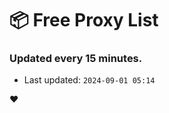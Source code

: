 # :package: Free Proxy List
### Updated every 15 minutes.

- Last updated: `2024-09-01 05:14`

:heart:
